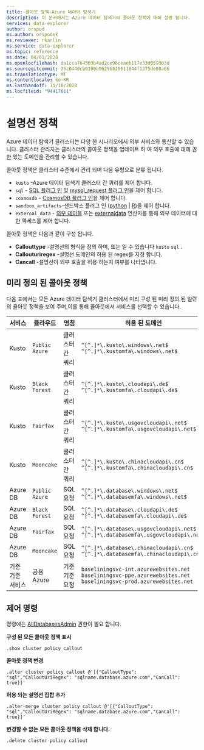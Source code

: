 ```yaml
---
title: 콜아웃 정책-Azure 데이터 탐색기
description: 이 문서에서는 Azure 데이터 탐색기의 콜아웃 정책에 대해 설명 합니다.
services: data-explorer
author: orspod
ms.author: orspodek
ms.reviewer: rkarlin
ms.service: data-explorer
ms.topic: reference
ms.date: 04/01/2020
ms.openlocfilehash: da1cca764563b4ad2ce96ceaeb117e33d059303d
ms.sourcegitcommit: 25c0440cb0390b9629b819611844f1375de00a66
ms.translationtype: MT
ms.contentlocale: ko-KR
ms.lasthandoff: 11/10/2020
ms.locfileid: "94417611"
---
```

# <a name="callout-policy"></a>설명선 정책

Azure 데이터 탐색기 클러스터는 다양 한 시나리오에서 외부 서비스와 통신할 수 있습니다.
클러스터 관리자는 클러스터의 콜아웃 정책을 업데이트 하 여 외부 호출에 대해 권한 있는 도메인을 관리할 수 있습니다.

콜아웃 정책은 클러스터 수준에서 관리 되며 다음 유형으로 분류 됩니다.
* `kusto` -Azure 데이터 탐색기 클러스터 간 쿼리를 제어 합니다.
* `sql` - [SQL 플러그 인](../query/sqlrequestplugin.md) 및 [mysql_request 플러그 인](../query/mysqlrequest-plugin.md)을 제어 합니다.
* `cosmosdb` - [CosmosDB 플러그 인](../query/cosmosdb-plugin.md)을 제어 합니다.
* `sandbox_artifacts`-샌드박스 플러그 인 ([python](../query/pythonplugin.md)  |  [R](../query/rplugin.md))을 제어 합니다.
* `external_data` - [외부 테이블](../query/schema-entities/externaltables.md) 또는 [externaldata](../query/externaldata-operator.md) 연산자를 통해 외부 데이터에 대 한 액세스를 제어 합니다.

콜아웃 정책은 다음과 같이 구성 됩니다.

* **Callouttype** -설명선의 형식을 정의 하며, 또는 일 수 있습니다 `kusto` `sql` .
* **Callouturiregex** -설명선 도메인의 허용 된 regex를 지정 합니다.
* **Cancall** -설명선이 외부 호출을 허용 하는지 여부를 나타냅니다.

## <a name="predefined-callout-policies"></a>미리 정의 된 콜아웃 정책

다음 표에서는 모든 Azure 데이터 탐색기 클러스터에서 미리 구성 된 미리 정의 된 일련의 콜아웃 정책을 보여 주며,이를 통해 콜아웃에서 서비스를 선택할 수 있습니다.

|서비스      |클라우드        |명칭  |허용 된 도메인 |
|-------------|-------------|-------------|-------------|
|Kusto |`Public Azure` |클러스터 간 쿼리 |`^[^.]*\.kusto\.windows\.net$` <br> `^[^.]*\.kustomfa\.windows\.net$` |
|Kusto |`Black Forest` |클러스터 간 쿼리 |`^[^.]*\.kusto\.cloudapi\.de$` <br> `^[^.]*\.kustomfa\.cloudapi\.de$` |
|Kusto |`Fairfax` |클러스터 간 쿼리 |`^[^.]*\.kusto\.usgovcloudapi\.net$` <br> `^[^.]*\.kustomfa\.usgovcloudapi\.net$` |
|Kusto |`Mooncake` |클러스터 간 쿼리 |`^[^.]*\.kusto\.chinacloudapi\.cn$` <br> `^[^.]*\.kustomfa\.chinacloudapi\.cn$` |
|Azure DB |`Public Azure` |SQL 요청 |`^[^.]*\.database\.windows\.net$` <br> `^[^.]*\.databasemfa\.windows\.net$` |
|Azure DB |`Black Forest` |SQL 요청 |`^[^.]*\.database\.cloudapi\.de$` <br> `^[^.]*\.databasemfa\.cloudapi\.de$` |
|Azure DB |`Fairfax` |SQL 요청 |`^[^.]*\.database\.usgovcloudapi\.net$` <br> `^[^.]*\.databasemfa\.usgovcloudapi\.net$` |
|Azure DB |`Mooncake` |SQL 요청 |`^[^.]*\.database\.chinacloudapi\.cn$` <br> `^[^.]*\.databasemfa\.chinacloudapi\.cn$` |
|기준 기준 서비스 |공용 Azure |기준 기준 요청 |`baseliningsvc-int.azurewebsites.net` <br> `baseliningsvc-ppe.azurewebsites.net` <br> `baseliningsvc-prod.azurewebsites.net` |

## <a name="control-commands"></a>제어 명령

명령에는 [AllDatabasesAdmin](access-control/role-based-authorization.md) 권한이 필요 합니다.

**구성 된 모든 콜아웃 정책 표시**

```kusto
.show cluster policy callout
```

**콜아웃 정책 변경**

```kusto
.alter cluster policy callout @'[{"CalloutType": "sql","CalloutUriRegex": "sqlname.database.azure.com","CanCall": true}]'
```

**허용 되는 설명선 집합 추가**

```kusto
.alter-merge cluster policy callout @'[{"CalloutType": "sql","CalloutUriRegex": "sqlname.database.azure.com","CanCall": true}]'
```

**변경할 수 없는 모든 콜아웃 정책을 삭제 합니다.**

```kusto
.delete cluster policy callout
```
